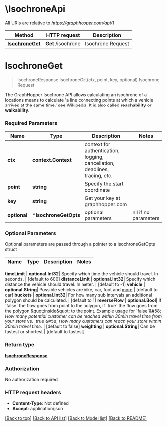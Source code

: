 # \IsochroneApi

All URIs are relative to *https://graphhopper.com/api/1*

Method | HTTP request | Description
------------- | ------------- | -------------
[**IsochroneGet**](IsochroneApi.md#IsochroneGet) | **Get** /isochrone | Isochrone Request


# **IsochroneGet**
> IsochroneResponse IsochroneGet(ctx, point, key, optional)
Isochrone Request

The GraphHopper Isochrone API allows calculating an isochrone of a locations means to calculate 'a line connecting points at which a vehicle arrives at the same time,' see [Wikipedia](http://en.wikipedia.org/wiki/Isochrone_map). It is also called **reachability** or **walkability**. 

### Required Parameters

Name | Type | Description  | Notes
------------- | ------------- | ------------- | -------------
 **ctx** | **context.Context** | context for authentication, logging, cancellation, deadlines, tracing, etc.
  **point** | **string**| Specify the start coordinate | 
  **key** | **string**| Get your key at graphhopper.com | 
 **optional** | ***IsochroneGetOpts** | optional parameters | nil if no parameters

### Optional Parameters
Optional parameters are passed through a pointer to a IsochroneGetOpts struct

Name | Type | Description  | Notes
------------- | ------------- | ------------- | -------------


 **timeLimit** | **optional.Int32**| Specify which time the vehicle should travel. In seconds. | [default to 600]
 **distanceLimit** | **optional.Int32**| Specify which distance the vehicle should travel. In meter. | [default to -1]
 **vehicle** | **optional.String**| Possible vehicles are bike, car, foot and [more](https://graphhopper.com/api/1/docs/supported-vehicle-profiles/) | [default to car]
 **buckets** | **optional.Int32**| For how many sub intervals an additional polygon should be calculated. | [default to 1]
 **reverseFlow** | **optional.Bool**| If &#x60;false&#x60; the flow goes from point to the polygon, if &#x60;true&#x60; the flow goes from the polygon \&quot;inside\&quot; to the point. Example usage for &#x60;false&#x60;&amp;#58; *How many potential customer can be reached within 30min travel time from your store* vs. &#x60;true&#x60;&amp;#58; *How many customers can reach your store within 30min travel time.* | [default to false]
 **weighting** | **optional.String**| Can be fastest or shortest | [default to fastest]

### Return type

[**IsochroneResponse**](IsochroneResponse.md)

### Authorization

No authorization required

### HTTP request headers

 - **Content-Type**: Not defined
 - **Accept**: application/json

[[Back to top]](#) [[Back to API list]](../README.md#documentation-for-api-endpoints) [[Back to Model list]](../README.md#documentation-for-models) [[Back to README]](../README.md)

